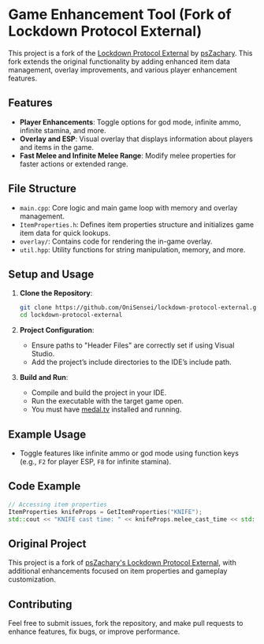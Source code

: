 # Game Enhancement Tool (Fork of Lockdown Protocol External)

This project is a fork of the [Lockdown Protocol External](https://github.com/psZachary/lockdown-protocol-external) by [psZachary](https://github.com/psZachary). This fork extends the original functionality by adding enhanced item data management, overlay improvements, and various player enhancement features.

## Features
- **Player Enhancements**: Toggle options for god mode, infinite ammo, infinite stamina, and more.
- **Overlay and ESP**: Visual overlay that displays information about players and items in the game.
- **Fast Melee and Infinite Melee Range**: Modify melee properties for faster actions or extended range.

## File Structure
- `main.cpp`: Core logic and main game loop with memory and overlay management.
- `ItemProperties.h`: Defines item properties structure and initializes game item data for quick lookups.
- `overlay/`: Contains code for rendering the in-game overlay.
- `util.hpp`: Utility functions for string manipulation, memory, and more.

## Setup and Usage
1. **Clone the Repository**:
   ```bash
   git clone https://github.com/OniSensei/lockdown-protocol-external.git
   cd lockdown-protocol-external
   ```

2. **Project Configuration**:
   - Ensure paths to "Header Files" are correctly set if using Visual Studio.
   - Add the project’s include directories to the IDE’s include path.

3. **Build and Run**:
   - Compile and build the project in your IDE.
   - Run the executable with the target game open.
   - You must have [medal.tv](https://medal.tv/) installed and running.

## Example Usage
- Toggle features like infinite ammo or god mode using function keys (e.g., `F2` for player ESP, `F8` for infinite stamina).

## Code Example
```cpp
// Accessing item properties
ItemProperties knifeProps = GetItemProperties("KNIFE");
std::cout << "KNIFE cast time: " << knifeProps.melee_cast_time << std::endl;
```

## Original Project
This project is a fork of [psZachary's Lockdown Protocol External](https://github.com/psZachary/lockdown-protocol-external), with additional enhancements focused on item properties and gameplay customization.

## Contributing
Feel free to submit issues, fork the repository, and make pull requests to enhance features, fix bugs, or improve performance.
